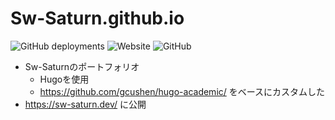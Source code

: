 # Sw-Saturn.github.io
![GitHub deployments](https://img.shields.io/github/deployments/Sw-Saturn/Sw-Saturn.github.io/github-pages?label=github-pages&style=for-the-badge)
![Website](https://img.shields.io/website?style=for-the-badge&up_message=online&url=https%3A%2F%2Fsw-saturn.dev)
![GitHub](https://img.shields.io/github/license/Sw-Saturn/Sw-Saturn.github.io?style=for-the-badge)
- Sw-Saturnのポートフォリオ  
  - Hugoを使用
  - https://github.com/gcushen/hugo-academic/ をベースにカスタムした
- https://sw-saturn.dev/ に公開
